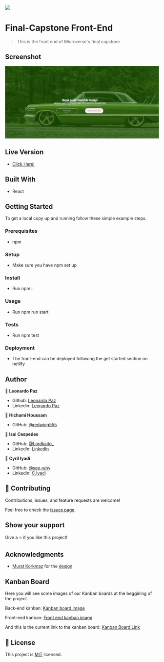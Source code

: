 ![](https://img.shields.io/badge/Microverse-blueviolet)

# Final-Capstone Front-End

> This is the front end of Microverse's final capstone

## Screenshot

![screenshot](screenshot.png)


## Live Version

- [Click Here!](https://classico-afternoon-heroku.herokuapp.com/)

## Built With

- React

## Getting Started

To get a local copy up and running follow these simple example steps.

### Prerequisites

- npm

### Setup

- Make sure you have npm set up

### Install

- Run npm i

### Usage

- Run npm run start

### Tests

- Run npm test

### Deployment

- The front-end can be deployed following the get started section on netlify

## Author

👤 **Leonardo Paz**

- Github: [Leonardo Paz](https://github.com/leolpaz)
- Linkedin: [Leonardo Paz](https://www.linkedin.com/in/leonardolpaz/)

👤 **Hichami Houssam**

- GitHub: [@redwing555](https://github.com/redwing555/)

👤 **Isai Cespedes**

- GitHub: [@Lordkaito_](https://github.com/Lordkaito)
- LinkedIn: [LinkedIn](https://linkedin.com/in/isaicespedes)

👤 **Cyril Iyadi**

- GitHub: [@see-why](https://github.com/see-why)
- LinkedIn: [C.Iyadi](https://www.linkedin.com/in/cyril-iyadi/)

## 🤝 Contributing

Contributions, issues, and feature requests are welcome!

Feel free to check the [issues page](../../issues/).

## Show your support

Give a ⭐️ if you like this project!

## Acknowledgments

- [Murat Korkmaz](https://www.behance.net/muratk) for the [design](https://www.behance.net/gallery/26425031/Vespa-Responsive-Redesign)

## Kanban Board

Here you will see some images of our Kanban boards at the beggining of the project.

Back-end kanban:
[Kanban board image](./readme-images/154285321-34ae9394-876a-46c3-b42a-cb27dabbbf6e.jpg)

Front-end kanban:
[Front end kanban image](./readme-images/154284589-84507a90-e972-435d-b50d-5f659255ac34.png)

And this is the current link to the kanban board:
[Kanban Board Link](https://github.com/redwing555/final-capstone-frontend/projects/1)

## 📝 License

This project is [MIT](./MIT.md) licensed.
